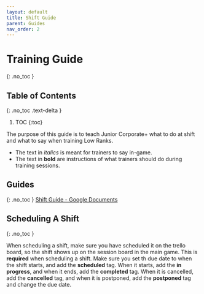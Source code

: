 ```yaml
---
layout: default
title: Shift Guide
parent: Guides
nav_order: 2
---
```


# Training Guide
{: .no_toc }

## Table of Contents
{: .no_toc .text-delta }

1. TOC
{:toc}

The purpose of this guide is to teach Junior Corporate+ what to do at shift and what to say when training Low Ranks.

* The text in *italics* is meant for trainers to say in-game. 
* The text in **bold** are instructions of what trainers should do during training sessions.

## Guides
{: .no_toc }
[Shift Guide - Google Documents](https://docs.google.com/document/d/1d4ba8kQjHi3MEXRyoILYsKvwGfhK6V9roZPQqbHnaIk/edit)

## Scheduling A Shift
{: .no_toc }

When scheduling a shift, make sure you have scheduled it on the trello board, so the shift shows up on the session board in the main game. This is **required** when scheduling a shift. Make sure you set th due date to when the shift starts, and add the **scheduled** tag. When it starts, add the **in progress**, and when it ends, add the **completed** tag. When it is cancelled, add the **cancelled** tag, and when it is postponed, add the **postponed** tag and change the due date.
